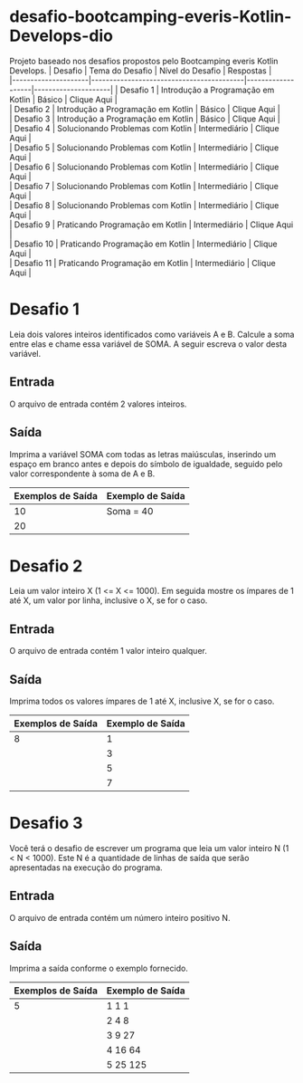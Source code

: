 # desafio-bootcamping-everis-Kotlin-Develops-dio
Projeto baseado nos desafios propostos pelo Bootcamping everis Kotlin Develops.
|       Desafio       |            Tema do Desafio               |  Nível do Desafio |      Respostas      |   
|---------------------|------------------------------------------|-------------------|---------------------|
|      Desafio 1      |    Introdução a Programação em Kotlin    |      Básico       |     Clique Aqui     |   
|      Desafio 2      |    Introdução a Programação em Kotlin    |      Básico       |     Clique Aqui     |   
|      Desafio 3      |    Introdução a Programação em Kotlin    |      Básico       |     Clique Aqui     |   
|      Desafio 4      |    Solucionando Problemas com Kotlin     |   Intermediário   |     Clique Aqui     |   
|      Desafio 5      |    Solucionando Problemas com Kotlin     |   Intermediário   |     Clique Aqui     |   
|      Desafio 6      |    Solucionando Problemas com Kotlin     |   Intermediário   |     Clique Aqui     |   
|      Desafio 7      |    Solucionando Problemas com Kotlin     |   Intermediário   |     Clique Aqui     |   
|      Desafio 8      |    Solucionando Problemas com Kotlin     |   Intermediário   |     Clique Aqui     |   
|      Desafio 9      |    Praticando Programação em Kotlin      |   Intermediário   |     Clique Aqui     |   
|      Desafio 10     |    Praticando Programação em Kotlin      |   Intermediário   |     Clique Aqui     |   
|      Desafio 11     |    Praticando Programação em Kotlin      |   Intermediário   |     Clique Aqui     |   
  
# Desafio 1
Leia dois valores inteiros identificados como variáveis A e B. Calcule a soma entre elas e chame essa variável de SOMA.
A seguir escreva o valor desta variável.

## Entrada
O arquivo de entrada contém 2 valores inteiros.

## Saída
Imprima a variável SOMA com todas as letras maiúsculas, inserindo um espaço em branco antes e depois do símbolo de igualdade, seguido pelo valor correspondente à soma de A e B.

|  Exemplos de Saída  |  Exemplo de Saída  |    
|---------------------|--------------------|
|        10           |    Soma = 40       |    
|        20           |                    |  

# Desafio 2
Leia um valor inteiro X (1 <= X <= 1000). Em seguida mostre os ímpares de 1 até X, um valor por linha, inclusive o X, se for o caso.

## Entrada
O arquivo de entrada contém 1 valor inteiro qualquer.

## Saída
Imprima todos os valores ímpares de 1 até X, inclusive X, se for o caso.

|  Exemplos de Saída  |  Exemplo de Saída  |    
|---------------------|--------------------|
|          8          |         1          |    
|                     |         3          |
|                     |         5          |
|                     |         7          |

# Desafio 3
Você terá o desafio de escrever um programa que leia um valor inteiro N (1 < N < 1000). Este N é a quantidade de linhas de saída que serão apresentadas na execução do programa.

## Entrada
O arquivo de entrada contém um número inteiro positivo N.

## Saída
Imprima a saída conforme o exemplo fornecido.

|  Exemplos de Saída  |  Exemplo de Saída  |    
|---------------------|--------------------|
|          5          |       1 1 1        |    
|                     |       2 4 8        |
|                     |       3 9 27       |
|                     |       4 16 64      |
|                     |       5 25 125     |
